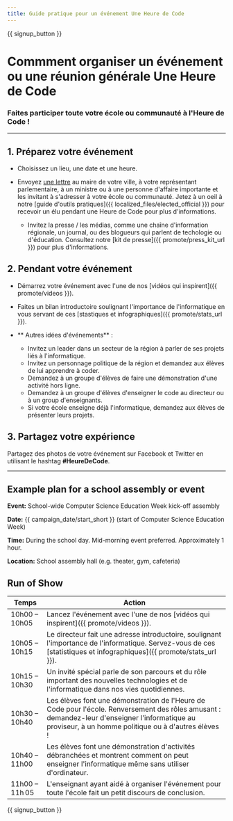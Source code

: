 ```yaml
---
title: Guide pratique pour un événement Une Heure de Code
---
```


{{ signup_button }}

# Commment organiser un événement ou une réunion générale Une Heure de Code 

### Faites participer toute votre école ou communauté à l'Heure de Code !

* * *

## 1. Préparez votre événement

- Choisissez un lieu, une date et une heure.
- Envoyez [une lettre](https://hourofcode.com/promote/resources#sample-emails) au maire de votre ville, à votre représentant parlementaire, à un ministre ou à une personne d'affaire importante et les invitant à s'adresser à votre école ou communauté. Jetez à un oeil à notre [guide d'outils pratiques]({{ localized_files/elected_official }}) pour recevoir un élu pendant une Heure de Code pour plus d'informations. </li> 
    
    - Invitez la presse / les médias, comme une chaîne d'information régionale, un journal, ou des blogueurs qui parlent de techologie ou d'éducation. Consultez notre [kit de presse]({{ promote/press_kit_url }}) pour plus d'informations. </ul> 
    
    ## 2. Pendant votre événement
    
    - Démarrez votre événement avec l'une de nos [vidéos qui inspirent]({{ promote/videos }}).
    - Faites un bilan introductoire soulignant l'importance de l'informatique en vous servant de ces [stastiques et infographiques]({{ promote/stats_url }}).   
          
        
    - ** Autres idées d'événements** : 
        - Invitez un leader dans un secteur de la région à parler de ses projets liés à l'informatique.
        - Invitez un personnage politique de la région et demandez aux élèves de lui apprendre à coder. 
        - Demandez à un groupe d'élèves de faire une démonstration d'une activité hors ligne.
        - Demandez à un groupe d'élèves d'enseigner le code au directeur ou à un group d'enseignants.
        - Si votre école enseigne déjà l'informatique, demandez aux élèves de présenter leurs projets.
    
    ## 3. Partagez votre expérience
    
    Partagez des photos de votre événement sur Facebook et Twitter en utilisant le hashtag **#HeureDeCode**.
    
    * * *
    
    ## Example plan for a school assembly or event
    
    **Event:** School-wide Computer Science Education Week kick-off assembly
    
    **Date:** {{ campaign_date/start_short }} (start of Computer Science Education Week)
    
    **Time:** During the school day. Mid-morning event preferred. Approximately 1 hour.
    
    **Location:** School assembly hall (e.g. theater, gym, cafeteria)
    
    ## Run of Show
    
    | Temps          | Action                                                                                                                                                                                                 |
    | -------------- | ------------------------------------------------------------------------------------------------------------------------------------------------------------------------------------------------------ |
    | 10h00 – 10h05  | Lancez l'événement avec l'une de nos [vidéos qui inspirent]({{ promote/videos }}).                                                                                                                     |
    | 10h05 – 10h15  | Le directeur fait une adresse introductoire, soulignant l'importance de l'informatique. Servez-vous de ces [statistiques et infographiques]({{ promote/stats_url }}).                                  |
    | 10h15 – 10h30  | Un invité spécial parle de son parcours et du rôle important des nouvelles technologies et de l'informatique dans nos vies quotidiennes.                                                               |
    | 10h30 – 10h40  | Les élèves font une démonstration de l'Heure de Code pour l'école. Renversement des rôles amusant : demandez-leur d'enseigner l'informatique au proviseur, à un homme politique ou à d'autres élèves ! |
    | 10h40 – 11h00  | Les élèves font une démonstration d'activités débranchées et montrent comment on peut enseigner l'informatique même sans utiliser d'ordinateur.                                                        |
    | 11h00 – 11h 05 | L'enseignant ayant aidé à organiser l'événement pour toute l'école fait un petit discours de conclusion.                                                                                               |
    
    {{ signup_button }}